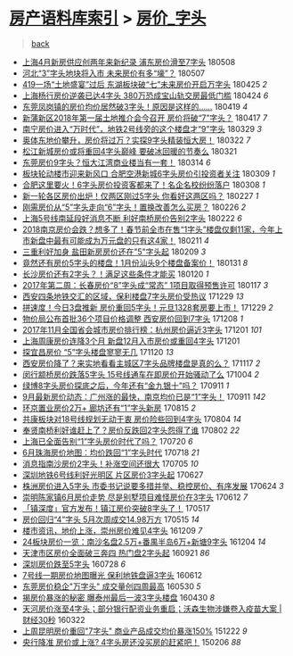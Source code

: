 [房产语料库索引](../../README.md)  > [房价_字头](房价_字头.md)
====
> [back](../README.md)

- [上海4月新房供应创两年来新纪录 浦东房价滑至7字头](http://jkwz.applinzi.com/ittc/7100669222332138502.html#%E4%B8%8A%E6%B5%B74%E6%9C%88%E6%96%B0%E6%88%BF%E4%BE%9B%E5%BA%94%E5%88%9B%E4%B8%A4%E5%B9%B4%E6%9D%A5%E6%96%B0%E7%BA%AA%E5%BD%95+%E6%B5%A6%E4%B8%9C%E6%88%BF%E4%BB%B7%E6%BB%91%E8%87%B37%E5%AD%97%E5%A4%B4) 180508  
- [河北“3”字头地块将入市 未来房价有多“壕”？](http://jkwz.applinzi.com/ittc/7100296394256679946.html#%E6%B2%B3%E5%8C%97%E2%80%9C3%E2%80%9D%E5%AD%97%E5%A4%B4%E5%9C%B0%E5%9D%97%E5%B0%86%E5%85%A5%E5%B8%82+%E6%9C%AA%E6%9D%A5%E6%88%BF%E4%BB%B7%E6%9C%89%E5%A4%9A%E2%80%9C%E5%A3%95%E2%80%9D%EF%BC%9F) 180507  
- [419一场“土地盛宴”过后 东湖板块破“七”未来房价开启万字头](http://jkwz.applinzi.com/ittc/7095845985089750033.html#419%E4%B8%80%E5%9C%BA%E2%80%9C%E5%9C%9F%E5%9C%B0%E7%9B%9B%E5%AE%B4%E2%80%9D%E8%BF%87%E5%90%8E+%E4%B8%9C%E6%B9%96%E6%9D%BF%E5%9D%97%E7%A0%B4%E2%80%9C%E4%B8%83%E2%80%9D%E6%9C%AA%E6%9D%A5%E6%88%BF%E4%BB%B7%E5%BC%80%E5%90%AF%E4%B8%87%E5%AD%97%E5%A4%B4) 180425 *2* 
- [上海杨行房价逆袭已达4字头 380万恐成宝山轨交房最低门槛](http://jkwz.applinzi.com/ittc/7095476656879961094.html#%E4%B8%8A%E6%B5%B7%E6%9D%A8%E8%A1%8C%E6%88%BF%E4%BB%B7%E9%80%86%E8%A2%AD%E5%B7%B2%E8%BE%BE4%E5%AD%97%E5%A4%B4+380%E4%B8%87%E6%81%90%E6%88%90%E5%AE%9D%E5%B1%B1%E8%BD%A8%E4%BA%A4%E6%88%BF%E6%9C%80%E4%BD%8E%E9%97%A8%E6%A7%9B) 180424 *6* 
- [东莞凤岗镇的房价均价居然破3字头！原因是这样的……](http://jkwz.applinzi.com/ittc/7093692880503981067.html#%E4%B8%9C%E8%8E%9E%E5%87%A4%E5%B2%97%E9%95%87%E7%9A%84%E6%88%BF%E4%BB%B7%E5%9D%87%E4%BB%B7%E5%B1%85%E7%84%B6%E7%A0%B43%E5%AD%97%E5%A4%B4%EF%BC%81%E5%8E%9F%E5%9B%A0%E6%98%AF%E8%BF%99%E6%A0%B7%E7%9A%84%E2%80%A6%E2%80%A6) 180419 *4* 
- [新蒲新区2018年第一届土地推介会今召开 房价将破“7”字头？](http://jkwz.applinzi.com/ittc/7092959493904401419.html#%E6%96%B0%E8%92%B2%E6%96%B0%E5%8C%BA2018%E5%B9%B4%E7%AC%AC%E4%B8%80%E5%B1%8A%E5%9C%9F%E5%9C%B0%E6%8E%A8%E4%BB%8B%E4%BC%9A%E4%BB%8A%E5%8F%AC%E5%BC%80+%E6%88%BF%E4%BB%B7%E5%B0%86%E7%A0%B4%E2%80%9C7%E2%80%9D%E5%AD%97%E5%A4%B4%EF%BC%9F) 180417 *7* 
- [南宁房价进入“万时代”，地铁2号线旁的这个楼盘才“9”字头](http://jkwz.applinzi.com/ittc/7085946989663749131.html#%E5%8D%97%E5%AE%81%E6%88%BF%E4%BB%B7%E8%BF%9B%E5%85%A5%E2%80%9C%E4%B8%87%E6%97%B6%E4%BB%A3%E2%80%9D%EF%BC%8C%E5%9C%B0%E9%93%812%E5%8F%B7%E7%BA%BF%E6%97%81%E7%9A%84%E8%BF%99%E4%B8%AA%E6%A5%BC%E7%9B%98%E6%89%8D%E2%80%9C9%E2%80%9D%E5%AD%97%E5%A4%B4) 180329 *3* 
- [奥体东地价攀升，房价将过万？实探9字头精装恒大房！](http://jkwz.applinzi.com/ittc/7083351025471980560.html#%E5%A5%A5%E4%BD%93%E4%B8%9C%E5%9C%B0%E4%BB%B7%E6%94%80%E5%8D%87%EF%BC%8C%E6%88%BF%E4%BB%B7%E5%B0%86%E8%BF%87%E4%B8%87%EF%BC%9F%E5%AE%9E%E6%8E%A29%E5%AD%97%E5%A4%B4%E7%B2%BE%E8%A3%85%E6%81%92%E5%A4%A7%E6%88%BF%EF%BC%81) 180322 *7* 
- [松江新城房价或将重回4字头巅峰 要破冰回暖的节奏么](http://jkwz.applinzi.com/ittc/7082924918457238545.html#%E6%9D%BE%E6%B1%9F%E6%96%B0%E5%9F%8E%E6%88%BF%E4%BB%B7%E6%88%96%E5%B0%86%E9%87%8D%E5%9B%9E4%E5%AD%97%E5%A4%B4%E5%B7%85%E5%B3%B0+%E8%A6%81%E7%A0%B4%E5%86%B0%E5%9B%9E%E6%9A%96%E7%9A%84%E8%8A%82%E5%A5%8F%E4%B9%88) 180321  
- [东莞房价9字头？恒大江湾商业楼当有一套！](http://jkwz.applinzi.com/ittc/7080374721856406535.html#%E4%B8%9C%E8%8E%9E%E6%88%BF%E4%BB%B79%E5%AD%97%E5%A4%B4%EF%BC%9F%E6%81%92%E5%A4%A7%E6%B1%9F%E6%B9%BE%E5%95%86%E4%B8%9A%E6%A5%BC%E5%BD%93%E6%9C%89%E4%B8%80%E5%A5%97%EF%BC%81) 180314 *6* 
- [板块轮动楼市迎来新风口 合肥空港新城6字头房价引投资者关注](http://jkwz.applinzi.com/ittc/7078424458354492426.html#%E6%9D%BF%E5%9D%97%E8%BD%AE%E5%8A%A8%E6%A5%BC%E5%B8%82%E8%BF%8E%E6%9D%A5%E6%96%B0%E9%A3%8E%E5%8F%A3+%E5%90%88%E8%82%A5%E7%A9%BA%E6%B8%AF%E6%96%B0%E5%9F%8E6%E5%AD%97%E5%A4%B4%E6%88%BF%E4%BB%B7%E5%BC%95%E6%8A%95%E8%B5%84%E8%80%85%E5%85%B3%E6%B3%A8) 180309 *1* 
- [合肥这里要火！6字头房价投资客都来了！名企名校纷纷落户](http://jkwz.applinzi.com/ittc/7078114867049661446.html#%E5%90%88%E8%82%A5%E8%BF%99%E9%87%8C%E8%A6%81%E7%81%AB%EF%BC%816%E5%AD%97%E5%A4%B4%E6%88%BF%E4%BB%B7%E6%8A%95%E8%B5%84%E5%AE%A2%E9%83%BD%E6%9D%A5%E4%BA%86%EF%BC%81%E5%90%8D%E4%BC%81%E5%90%8D%E6%A0%A1%E7%BA%B7%E7%BA%B7%E8%90%BD%E6%88%B7) 180308 *1* 
- [新一轮各区房价出炉！仅两区刚过5字头 你看好这两区吗？](http://jkwz.applinzi.com/ittc/7074728725973566475.html#%E6%96%B0%E4%B8%80%E8%BD%AE%E5%90%84%E5%8C%BA%E6%88%BF%E4%BB%B7%E5%87%BA%E7%82%89%EF%BC%81%E4%BB%85%E4%B8%A4%E5%8C%BA%E5%88%9A%E8%BF%875%E5%AD%97%E5%A4%B4+%E4%BD%A0%E7%9C%8B%E5%A5%BD%E8%BF%99%E4%B8%A4%E5%8C%BA%E5%90%97%EF%BC%9F) 180227 *1* 
- [刚需房价从“5”字头走向“6”字头！置换改善怎么买房？](http://jkwz.applinzi.com/ittc/7074309005772325899.html#%E5%88%9A%E9%9C%80%E6%88%BF%E4%BB%B7%E4%BB%8E%E2%80%9C5%E2%80%9D%E5%AD%97%E5%A4%B4%E8%B5%B0%E5%90%91%E2%80%9C6%E2%80%9D%E5%AD%97%E5%A4%B4%EF%BC%81%E7%BD%AE%E6%8D%A2%E6%94%B9%E5%96%84%E6%80%8E%E4%B9%88%E4%B9%B0%E6%88%BF%EF%BC%9F) 180226 *2* 
- [上海5号线南延段好消息不断 利好南桥房价告别2字头](http://jkwz.applinzi.com/ittc/7072859554012726282.html#%E4%B8%8A%E6%B5%B75%E5%8F%B7%E7%BA%BF%E5%8D%97%E5%BB%B6%E6%AE%B5%E5%A5%BD%E6%B6%88%E6%81%AF%E4%B8%8D%E6%96%AD+%E5%88%A9%E5%A5%BD%E5%8D%97%E6%A1%A5%E6%88%BF%E4%BB%B7%E5%91%8A%E5%88%AB2%E5%AD%97%E5%A4%B4) 180222 *6* 
- [2018南京房价会跌？想多了！春节前全市在售“1字头”楼盘仅剩11家，今年上市新盘中最有可能成为万元盘的只有这4家！](http://jkwz.applinzi.com/ittc/7068738966990095376.html#2018%E5%8D%97%E4%BA%AC%E6%88%BF%E4%BB%B7%E4%BC%9A%E8%B7%8C%EF%BC%9F%E6%83%B3%E5%A4%9A%E4%BA%86%EF%BC%81%E6%98%A5%E8%8A%82%E5%89%8D%E5%85%A8%E5%B8%82%E5%9C%A8%E5%94%AE%E2%80%9C1%E5%AD%97%E5%A4%B4%E2%80%9D%E6%A5%BC%E7%9B%98%E4%BB%85%E5%89%A911%E5%AE%B6%EF%BC%8C%E4%BB%8A%E5%B9%B4%E4%B8%8A%E5%B8%82%E6%96%B0%E7%9B%98%E4%B8%AD%E6%9C%80%E6%9C%89%E5%8F%AF%E8%83%BD%E6%88%90%E4%B8%BA%E4%B8%87%E5%85%83%E7%9B%98%E7%9A%84%E5%8F%AA%E6%9C%89%E8%BF%994%E5%AE%B6%EF%BC%81) 180211 *4* 
- [三重利好加身 盐田新房房价还在&quot;5&quot;字头起](http://jkwz.applinzi.com/ittc/7068137403573601287.html#%E4%B8%89%E9%87%8D%E5%88%A9%E5%A5%BD%E5%8A%A0%E8%BA%AB+%E7%9B%90%E7%94%B0%E6%96%B0%E6%88%BF%E6%88%BF%E4%BB%B7%E8%BF%98%E5%9C%A8%26quot%3B5%26quot%3B%E5%AD%97%E5%A4%B4%E8%B5%B7) 180209 *3* 
- [竟然还有房价5字头的楼盘！1月份汕头9个楼盘备案价！](http://jkwz.applinzi.com/ittc/7064766842147439632.html#%E7%AB%9F%E7%84%B6%E8%BF%98%E6%9C%89%E6%88%BF%E4%BB%B75%E5%AD%97%E5%A4%B4%E7%9A%84%E6%A5%BC%E7%9B%98%EF%BC%811%E6%9C%88%E4%BB%BD%E6%B1%95%E5%A4%B49%E4%B8%AA%E6%A5%BC%E7%9B%98%E5%A4%87%E6%A1%88%E4%BB%B7%EF%BC%81) 180131 *8* 
- [长沙房价还有2字头？！满足这些条件才能买](http://jkwz.applinzi.com/ittc/7060638954804478987.html#%E9%95%BF%E6%B2%99%E6%88%BF%E4%BB%B7%E8%BF%98%E6%9C%892%E5%AD%97%E5%A4%B4%EF%BC%9F%EF%BC%81%E6%BB%A1%E8%B6%B3%E8%BF%99%E4%BA%9B%E6%9D%A1%E4%BB%B6%E6%89%8D%E8%83%BD%E4%B9%B0) 180120 *1* 
- [2017年第二周：长春房价“8”字头成“常态” 1项目取得预售许可](http://jkwz.applinzi.com/ittc/7059499693942244359.html#2017%E5%B9%B4%E7%AC%AC%E4%BA%8C%E5%91%A8%EF%BC%9A%E9%95%BF%E6%98%A5%E6%88%BF%E4%BB%B7%E2%80%9C8%E2%80%9D%E5%AD%97%E5%A4%B4%E6%88%90%E2%80%9C%E5%B8%B8%E6%80%81%E2%80%9D+1%E9%A1%B9%E7%9B%AE%E5%8F%96%E5%BE%97%E9%A2%84%E5%94%AE%E8%AE%B8%E5%8F%AF) 180117 *3* 
- [西安四条地铁交汇的区域，保利楼盘7字头房价受热议](http://jkwz.applinzi.com/ittc/7052427950543078417.html#%E8%A5%BF%E5%AE%89%E5%9B%9B%E6%9D%A1%E5%9C%B0%E9%93%81%E4%BA%A4%E6%B1%87%E7%9A%84%E5%8C%BA%E5%9F%9F%EF%BC%8C%E4%BF%9D%E5%88%A9%E6%A5%BC%E7%9B%987%E5%AD%97%E5%A4%B4%E6%88%BF%E4%BB%B7%E5%8F%97%E7%83%AD%E8%AE%AE) 171229 *13* 
- [拼速度！今日3盘推新 房价重回5字头！元旦1328套房要上市！](http://jkwz.applinzi.com/ittc/7052516004570072081.html#%E6%8B%BC%E9%80%9F%E5%BA%A6%EF%BC%81%E4%BB%8A%E6%97%A53%E7%9B%98%E6%8E%A8%E6%96%B0+%E6%88%BF%E4%BB%B7%E9%87%8D%E5%9B%9E5%E5%AD%97%E5%A4%B4%EF%BC%81%E5%85%83%E6%97%A61328%E5%A5%97%E6%88%BF%E8%A6%81%E4%B8%8A%E5%B8%82%EF%BC%81) 171229 *2* 
- [物价局公布首批36个项目价格调整 西安房价回到7字头](http://jkwz.applinzi.com/ittc/7044728281444647953.html#%E7%89%A9%E4%BB%B7%E5%B1%80%E5%85%AC%E5%B8%83%E9%A6%96%E6%89%B936%E4%B8%AA%E9%A1%B9%E7%9B%AE%E4%BB%B7%E6%A0%BC%E8%B0%83%E6%95%B4+%E8%A5%BF%E5%AE%89%E6%88%BF%E4%BB%B7%E5%9B%9E%E5%88%B07%E5%AD%97%E5%A4%B4) 171208 *1* 
- [2017年11月全国省会城市房价排行榜：杭州房价逼近3字头](http://jkwz.applinzi.com/ittc/7042155654960120848.html#2017%E5%B9%B411%E6%9C%88%E5%85%A8%E5%9B%BD%E7%9C%81%E4%BC%9A%E5%9F%8E%E5%B8%82%E6%88%BF%E4%BB%B7%E6%8E%92%E8%A1%8C%E6%A6%9C%EF%BC%9A%E6%9D%AD%E5%B7%9E%E6%88%BF%E4%BB%B7%E9%80%BC%E8%BF%913%E5%AD%97%E5%A4%B4) 171201 *101* 
- [上海周康房价连降3个月 新盘12月入市房价或重回4字头](http://jkwz.applinzi.com/ittc/7042137206905373713.html#%E4%B8%8A%E6%B5%B7%E5%91%A8%E5%BA%B7%E6%88%BF%E4%BB%B7%E8%BF%9E%E9%99%8D3%E4%B8%AA%E6%9C%88+%E6%96%B0%E7%9B%9812%E6%9C%88%E5%85%A5%E5%B8%82%E6%88%BF%E4%BB%B7%E6%88%96%E9%87%8D%E5%9B%9E4%E5%AD%97%E5%A4%B4) 171201  
- [探宜昌房价 “5”字头楼盘寥寥无几](http://jkwz.applinzi.com/ittc/7038033317037868049.html#%E6%8E%A2%E5%AE%9C%E6%98%8C%E6%88%BF%E4%BB%B7+%E2%80%9C5%E2%80%9D%E5%AD%97%E5%A4%B4%E6%A5%BC%E7%9B%98%E5%AF%A5%E5%AF%A5%E6%97%A0%E5%87%A0) 171120 *13* 
- [西安房价降了？来实地看看主城区7字头品牌楼盘是真的么？](http://jkwz.applinzi.com/ittc/7036863206528648209.html#%E8%A5%BF%E5%AE%89%E6%88%BF%E4%BB%B7%E9%99%8D%E4%BA%86%EF%BC%9F%E6%9D%A5%E5%AE%9E%E5%9C%B0%E7%9C%8B%E7%9C%8B%E4%B8%BB%E5%9F%8E%E5%8C%BA7%E5%AD%97%E5%A4%B4%E5%93%81%E7%89%8C%E6%A5%BC%E7%9B%98%E6%98%AF%E7%9C%9F%E7%9A%84%E4%B9%88%EF%BC%9F) 171117 *2* 
- [闵行颛桥房价跌落5字头 15号线通车在即房价开始骚动了么](http://jkwz.applinzi.com/ittc/7020490117507187728.html#%E9%97%B5%E8%A1%8C%E9%A2%9B%E6%A1%A5%E6%88%BF%E4%BB%B7%E8%B7%8C%E8%90%BD5%E5%AD%97%E5%A4%B4+15%E5%8F%B7%E7%BA%BF%E9%80%9A%E8%BD%A6%E5%9C%A8%E5%8D%B3%E6%88%BF%E4%BB%B7%E5%BC%80%E5%A7%8B%E9%AA%9A%E5%8A%A8%E4%BA%86%E4%B9%88) 171004 *2* 
- [绿博8字头房价探底之后，今年还有“金九银十”吗？](http://jkwz.applinzi.com/ittc/7012130109509862417.html#%E7%BB%BF%E5%8D%9A8%E5%AD%97%E5%A4%B4%E6%88%BF%E4%BB%B7%E6%8E%A2%E5%BA%95%E4%B9%8B%E5%90%8E%EF%BC%8C%E4%BB%8A%E5%B9%B4%E8%BF%98%E6%9C%89%E2%80%9C%E9%87%91%E4%B9%9D%E9%93%B6%E5%8D%81%E2%80%9D%E5%90%97%EF%BC%9F) 170911 *1* 
- [9月最新房价动态：广州涨的最快，南京均价已是“1”字头！](http://jkwz.applinzi.com/ittc/7011998462621778961.html#9%E6%9C%88%E6%9C%80%E6%96%B0%E6%88%BF%E4%BB%B7%E5%8A%A8%E6%80%81%EF%BC%9A%E5%B9%BF%E5%B7%9E%E6%B6%A8%E7%9A%84%E6%9C%80%E5%BF%AB%EF%BC%8C%E5%8D%97%E4%BA%AC%E5%9D%87%E4%BB%B7%E5%B7%B2%E6%98%AF%E2%80%9C1%E2%80%9D%E5%AD%97%E5%A4%B4%EF%BC%81) 170911 *142* 
- [环京置业房价2万+ 廊坊还有“1”字头新房](http://jkwz.applinzi.com/ittc/7002055158266332177.html#%E7%8E%AF%E4%BA%AC%E7%BD%AE%E4%B8%9A%E6%88%BF%E4%BB%B72%E4%B8%87%2B+%E5%BB%8A%E5%9D%8A%E8%BF%98%E6%9C%89%E2%80%9C1%E2%80%9D%E5%AD%97%E5%A4%B4%E6%96%B0%E6%88%BF) 170815 *2* 
- [共康板块对18号线规划无动于衷 房价险些回到4字头](http://jkwz.applinzi.com/ittc/6997854444166054929.html#%E5%85%B1%E5%BA%B7%E6%9D%BF%E5%9D%97%E5%AF%B918%E5%8F%B7%E7%BA%BF%E8%A7%84%E5%88%92%E6%97%A0%E5%8A%A8%E4%BA%8E%E8%A1%B7+%E6%88%BF%E4%BB%B7%E9%99%A9%E4%BA%9B%E5%9B%9E%E5%88%B04%E5%AD%97%E5%A4%B4) 170804 *14* 
- [奉贤南桥利好谁赶上了？房价反跌回2字头怨得了谁](http://jkwz.applinzi.com/ittc/6997143224660263952.html#%E5%A5%89%E8%B4%A4%E5%8D%97%E6%A1%A5%E5%88%A9%E5%A5%BD%E8%B0%81%E8%B5%B6%E4%B8%8A%E4%BA%86%EF%BC%9F%E6%88%BF%E4%BB%B7%E5%8F%8D%E8%B7%8C%E5%9B%9E2%E5%AD%97%E5%A4%B4%E6%80%A8%E5%BE%97%E4%BA%86%E8%B0%81) 170802 *22* 
- [上海已全面告别“1”字头房价时代了吗？](http://jkwz.applinzi.com/ittc/6992416889845056528.html#%E4%B8%8A%E6%B5%B7%E5%B7%B2%E5%85%A8%E9%9D%A2%E5%91%8A%E5%88%AB%E2%80%9C1%E2%80%9D%E5%AD%97%E5%A4%B4%E6%88%BF%E4%BB%B7%E6%97%B6%E4%BB%A3%E4%BA%86%E5%90%97%EF%BC%9F) 170720 *6* 
- [6月珠海房价地图：均价跌回“1”字头时代](http://jkwz.applinzi.com/ittc/6991634509668549648.html#6%E6%9C%88%E7%8F%A0%E6%B5%B7%E6%88%BF%E4%BB%B7%E5%9C%B0%E5%9B%BE%EF%BC%9A%E5%9D%87%E4%BB%B7%E8%B7%8C%E5%9B%9E%E2%80%9C1%E2%80%9D%E5%AD%97%E5%A4%B4%E6%97%B6%E4%BB%A3) 170718 *21* 
- [消息指南沙房价2字头！补涨空间还很大](http://jkwz.applinzi.com/ittc/6986719350932112400.html#%E6%B6%88%E6%81%AF%E6%8C%87%E5%8D%97%E6%B2%99%E6%88%BF%E4%BB%B72%E5%AD%97%E5%A4%B4%EF%BC%81%E8%A1%A5%E6%B6%A8%E7%A9%BA%E9%97%B4%E8%BF%98%E5%BE%88%E5%A4%A7) 170705 *10* 
- [深圳地铁6号线利好光明区 片区房价3字头起](http://jkwz.applinzi.com/ittc/6983874797044761605.html#%E6%B7%B1%E5%9C%B3%E5%9C%B0%E9%93%816%E5%8F%B7%E7%BA%BF%E5%88%A9%E5%A5%BD%E5%85%89%E6%98%8E%E5%8C%BA+%E7%89%87%E5%8C%BA%E6%88%BF%E4%BB%B73%E5%AD%97%E5%A4%B4%E8%B5%B7) 170627  
- [株洲房价进入5字头 市委书记说要多措并举、稳控房价、有序发展](http://jkwz.applinzi.com/ittc/6982517086981981188.html#%E6%A0%AA%E6%B4%B2%E6%88%BF%E4%BB%B7%E8%BF%9B%E5%85%A55%E5%AD%97%E5%A4%B4+%E5%B8%82%E5%A7%94%E4%B9%A6%E8%AE%B0%E8%AF%B4%E8%A6%81%E5%A4%9A%E6%8E%AA%E5%B9%B6%E4%B8%BE%E3%80%81%E7%A8%B3%E6%8E%A7%E6%88%BF%E4%BB%B7%E3%80%81%E6%9C%89%E5%BA%8F%E5%8F%91%E5%B1%95) 170624 *3* 
- [崇明陈家镇6月房价走势 尽是别墅项目难怪房价在3字头](http://jkwz.applinzi.com/ittc/6978217851969078277.html#%E5%B4%87%E6%98%8E%E9%99%88%E5%AE%B6%E9%95%876%E6%9C%88%E6%88%BF%E4%BB%B7%E8%B5%B0%E5%8A%BF+%E5%B0%BD%E6%98%AF%E5%88%AB%E5%A2%85%E9%A1%B9%E7%9B%AE%E9%9A%BE%E6%80%AA%E6%88%BF%E4%BB%B7%E5%9C%A83%E5%AD%97%E5%A4%B4) 170612 *7* 
- [「镇深度」官方发布！镇江房价突破8字头了！](http://jkwz.applinzi.com/ittc/6968682177632928772.html#%E3%80%8C%E9%95%87%E6%B7%B1%E5%BA%A6%E3%80%8D%E5%AE%98%E6%96%B9%E5%8F%91%E5%B8%83%EF%BC%81%E9%95%87%E6%B1%9F%E6%88%BF%E4%BB%B7%E7%AA%81%E7%A0%B48%E5%AD%97%E5%A4%B4%E4%BA%86%EF%BC%81) 170517  
- [房价回归“4”字头 5月次周成交14.98万方](http://jkwz.applinzi.com/ittc/6967942246962840580.html#%E6%88%BF%E4%BB%B7%E5%9B%9E%E5%BD%92%E2%80%9C4%E2%80%9D%E5%AD%97%E5%A4%B4+5%E6%9C%88%E6%AC%A1%E5%91%A8%E6%88%90%E4%BA%A414.98%E4%B8%87%E6%96%B9) 170515 *14* 
- [楼市资讯，地价上涨，崇州房价难见4字头](http://jkwz.applinzi.com/ittc/6909560788011713540.html#%E6%A5%BC%E5%B8%82%E8%B5%84%E8%AE%AF%EF%BC%8C%E5%9C%B0%E4%BB%B7%E4%B8%8A%E6%B6%A8%EF%BC%8C%E5%B4%87%E5%B7%9E%E6%88%BF%E4%BB%B7%E9%9A%BE%E8%A7%814%E5%AD%97%E5%A4%B4) 161209 *7* 
- [24板块房价一览：南沙名盘2.5万+番禺半岛6万+新塘9字头](http://jkwz.applinzi.com/ittc/6907777183866422276.html#24%E6%9D%BF%E5%9D%97%E6%88%BF%E4%BB%B7%E4%B8%80%E8%A7%88%EF%BC%9A%E5%8D%97%E6%B2%99%E5%90%8D%E7%9B%982.5%E4%B8%87%2B%E7%95%AA%E7%A6%BA%E5%8D%8A%E5%B2%9B6%E4%B8%87%2B%E6%96%B0%E5%A1%989%E5%AD%97%E5%A4%B4) 161204 *14* 
- [天津市区房价全面破三奔四 热门盘2字头起](http://jkwz.applinzi.com/ittc/6880261353834546181.html#%E5%A4%A9%E6%B4%A5%E5%B8%82%E5%8C%BA%E6%88%BF%E4%BB%B7%E5%85%A8%E9%9D%A2%E7%A0%B4%E4%B8%89%E5%A5%94%E5%9B%9B+%E7%83%AD%E9%97%A8%E7%9B%982%E5%AD%97%E5%A4%B4%E8%B5%B7) 160921 *86* 
- [深圳房价跌至5字头](http://jkwz.applinzi.com/ittc/6859834634086646789.html#%E6%B7%B1%E5%9C%B3%E6%88%BF%E4%BB%B7%E8%B7%8C%E8%87%B35%E5%AD%97%E5%A4%B4) 160728 *6* 
- [7号线一期房价地图曝光 保利地铁盘逼3字头](http://jkwz.applinzi.com/ittc/6842897536901448708.html#7%E5%8F%B7%E7%BA%BF%E4%B8%80%E6%9C%9F%E6%88%BF%E4%BB%B7%E5%9C%B0%E5%9B%BE%E6%9B%9D%E5%85%89+%E4%BF%9D%E5%88%A9%E5%9C%B0%E9%93%81%E7%9B%98%E9%80%BC3%E5%AD%97%E5%A4%B4) 160612  
- [东莞房价稳企&quot;万字头&quot; 成交量创四周最高](http://jkwz.applinzi.com/ittc/6838033436178383877.html#%E4%B8%9C%E8%8E%9E%E6%88%BF%E4%BB%B7%E7%A8%B3%E4%BC%81%26quot%3B%E4%B8%87%E5%AD%97%E5%A4%B4%26quot%3B+%E6%88%90%E4%BA%A4%E9%87%8F%E5%88%9B%E5%9B%9B%E5%91%A8%E6%9C%80%E9%AB%98) 160530 *5* 
- [揭房价暴涨的秘密 曝泰州最后一波3字头楼盘](http://jkwz.applinzi.com/ittc/6826836199456900101.html#%E6%8F%AD%E6%88%BF%E4%BB%B7%E6%9A%B4%E6%B6%A8%E7%9A%84%E7%A7%98%E5%AF%86+%E6%9B%9D%E6%B3%B0%E5%B7%9E%E6%9C%80%E5%90%8E%E4%B8%80%E6%B3%A23%E5%AD%97%E5%A4%B4%E6%A5%BC%E7%9B%98) 160430 *8* 
- [天河房价涨至4字头；部分银行配资业务重启；沃森生物涉嫌卷入疫苗大案 | 财经30秒](http://jkwz.applinzi.com/ittc/6812489497786713092.html#%E5%A4%A9%E6%B2%B3%E6%88%BF%E4%BB%B7%E6%B6%A8%E8%87%B34%E5%AD%97%E5%A4%B4%EF%BC%9B%E9%83%A8%E5%88%86%E9%93%B6%E8%A1%8C%E9%85%8D%E8%B5%84%E4%B8%9A%E5%8A%A1%E9%87%8D%E5%90%AF%EF%BC%9B%E6%B2%83%E6%A3%AE%E7%94%9F%E7%89%A9%E6%B6%89%E5%AB%8C%E5%8D%B7%E5%85%A5%E7%96%AB%E8%8B%97%E5%A4%A7%E6%A1%88+%7C+%E8%B4%A2%E7%BB%8F30%E7%A7%92) 160322  
- [上周昆明房价重回&quot;7字头&quot; 商业产品成交均价暴涨150%](http://jkwz.applinzi.com/ittc/6778675599111619589.html#%E4%B8%8A%E5%91%A8%E6%98%86%E6%98%8E%E6%88%BF%E4%BB%B7%E9%87%8D%E5%9B%9E%26quot%3B7%E5%AD%97%E5%A4%B4%26quot%3B+%E5%95%86%E4%B8%9A%E4%BA%A7%E5%93%81%E6%88%90%E4%BA%A4%E5%9D%87%E4%BB%B7%E6%9A%B4%E6%B6%A8150%25) 151222 *9* 
- [央行降准 房价或上涨? 4字头房还没买房的赶紧吧！](http://jkwz.applinzi.com/ittc/547650611390883554.html#%E5%A4%AE%E8%A1%8C%E9%99%8D%E5%87%86+%E6%88%BF%E4%BB%B7%E6%88%96%E4%B8%8A%E6%B6%A8%3F+4%E5%AD%97%E5%A4%B4%E6%88%BF%E8%BF%98%E6%B2%A1%E4%B9%B0%E6%88%BF%E7%9A%84%E8%B5%B6%E7%B4%A7%E5%90%A7%EF%BC%81) 150206 *88* 
